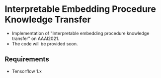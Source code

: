 # Interpretable Embedding Procedure Knowledge Transfer
- Implementation of "Interpretable embedding procedure knowledge transfer" on AAAI2021.
- The code will be provided soon.

## Requirements
- Tensorflow 1.x
